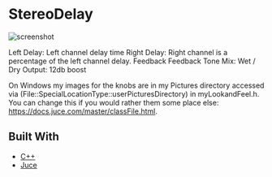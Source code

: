 # StereoDelay

![screenshot](https://github.com/joeloftusdev/StereoDelay/assets/152509645/e92a905e-1c45-4560-a6ac-1a7ecce8daea)

Left Delay:	Left channel delay time
Right Delay:	Right channel is a percentage of the left channel delay.
Feedback
Feedback Tone
Mix:	Wet / Dry
Output: 12db boost


On Windows my images for the knobs are in my Pictures directory accessed via (File::SpecialLocationType::userPicturesDirectory) in myLookandFeel.h. You can change this if you would rather them some place else: https://docs.juce.com/master/classFile.html.

## Built With

* [C++](https://isocpp.org/)
* [Juce](https://juce.com/)

